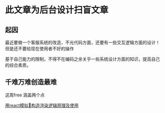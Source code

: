 # 此文章为后台设计扫盲文章

## 起因
最近要做一个客服系统的改造，不光代码方面，还要有一些交互逻辑方面的设计！但是还不要给现在使用者不好的操作

基于自己能力的限制，不得不在编码之余关乎一些系统设计方面的知识，提高自己的综合素质。

## 千难万难创造最难

这周free 涵盖两个点

[用react模拟构造渲染逻辑原理及使用](./react.md)